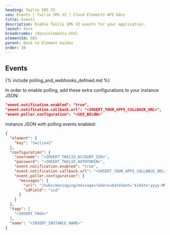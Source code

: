 ```yaml
---
heading: Twilio SMS V2
seo: Events | Twilio SMS V2 | Cloud Elements API Docs
title: Events
description: Enable Twilio SMS V2 events for your application.
layout: docs
breadcrumbs: /docs/elements.html
elementId: 503
parent: Back to Element Guides
order: 30
---
```


## Events

{% include polling_and_webhooks_defined.md %}

In order to enable polling, add these extra configurations to your instance JSON:

```JSON
"event.notification.enabled": "true",
"event.notification.callback.url": "<INSERT_YOUR_APPS_CALLBACK_URL>",
"event.poller.configuration": "<SEE_BELOW>"
```

instance JSON with polling events enabled:

```json
{
  "element": {
    "key": "twiliov2"
  },
  "configuration": {
    "username": "<INSERT_TWILIO_ACCOUNT_SID>",
    "password": "<INSERT_TWILIO_AUTHTOKEN>",
    "event.notification.enabled": "true",
    "event.notification.callback.url": "<INSERT_YOUR_APPS_CALLBACK_URL>",
    "event.poller.configuration": {
      "messages": {
        "url": "/hubs/messaging/messages?where=DateSent='${date:yyyy-MM-dd'T'HH:mm:ssXXX}'",
        "idField": "sid"
      }
    }
  },
  "tags": [
    "<INSERT_TAGS>"
  ],
  "name": "<INSERT_INSTANCE_NAME>"
}
```
